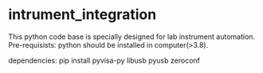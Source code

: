 # intrument_integration
This python code base is specially designed for lab instrument automation.
Pre-requisists:
python should be installed in computer(>3.8).

dependencies:
pip install pyvisa-py libusb pyusb zeroconf
